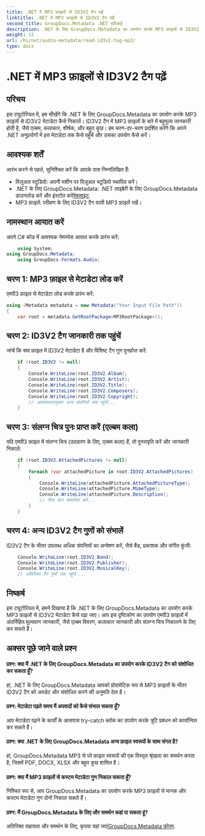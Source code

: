```yaml
---
title: .NET में MP3 फ़ाइलों से ID3V2 टैग पढ़ें
linktitle: .NET में MP3 फ़ाइलों से ID3V2 टैग पढ़ें
second_title: GroupDocs.Metadata .NET एपीआई
description: .NET के लिए GroupDocs.Metadata का उपयोग करके MP3 फ़ाइलों से ID3V2 टैग निकालने का तरीका जानें। प्रोग्रामेटिक रूप से एल्बम, कलाकार और अन्य चीज़ों तक पहुँचें।
weight: 12
url: /hi/net/audio-metadata/read-id3v2-tag-mp3/
type: docs
---
```

# .NET में MP3 फ़ाइलों से ID3V2 टैग पढ़ें

## परिचय
इस ट्यूटोरियल में, हम सीखेंगे कि .NET के लिए GroupDocs.Metadata का उपयोग करके MP3 फ़ाइलों से ID3V2 मेटाडेटा कैसे निकालें। ID3V2 टैग में MP3 फ़ाइलों के बारे में बहुमूल्य जानकारी होती है, जैसे एल्बम, कलाकार, शीर्षक, और बहुत कुछ। हम चरण-दर-चरण प्रदर्शित करेंगे कि अपने .NET अनुप्रयोगों में इस मेटाडेटा तक कैसे पहुँचें और उसका उपयोग कैसे करें।
## आवश्यक शर्तें
आरंभ करने से पहले, सुनिश्चित करें कि आपके पास निम्नलिखित हैं:
- विज़ुअल स्टूडियो: अपनी मशीन पर विज़ुअल स्टूडियो स्थापित करें।
-  .NET के लिए GroupDocs.Metadata: .NET लाइब्रेरी के लिए GroupDocs.Metadata डाउनलोड करें और इंस्टॉल करें[वेबसाइट](https://releases.groupdocs.com/metadata/net/).
- MP3 फ़ाइलें: परीक्षण के लिए ID3V2 टैग वाली MP3 फ़ाइलें रखें।

## नामस्थान आयात करें
अपने C# कोड में आवश्यक नेमस्पेस आयात करके प्रारंभ करें:
```csharp
    using System;
using GroupDocs.Metadata;
    using GroupDocs.Formats.Audio;
```
## चरण 1: MP3 फ़ाइल से मेटाडेटा लोड करें
एमपी3 फ़ाइल से मेटाडेटा लोड करके प्रारंभ करें:
```csharp
using (Metadata metadata = new Metadata("Your Input File Path"))
{
    var root = metadata.GetRootPackage<MP3RootPackage>();
```
## चरण 2: ID3V2 टैग जानकारी तक पहुंचें
जांचें कि क्या फ़ाइल में ID3V2 मेटाडेटा है और विशिष्ट टैग गुण पुनर्प्राप्त करें:
```csharp
    if (root.ID3V2 != null)
    {
        Console.WriteLine(root.ID3V2.Album);
        Console.WriteLine(root.ID3V2.Artist);
        Console.WriteLine(root.ID3V2.Title);
        Console.WriteLine(root.ID3V2.Composers);
        Console.WriteLine(root.ID3V2.Copyright);
        // आवश्यकतानुसार अन्य संपत्तियों तक पहुंचें...
    }
```
## चरण 3: संलग्न चित्र पुनः प्राप्त करें (एल्बम कला)
यदि एमपी3 फ़ाइल में संलग्न चित्र (उदाहरण के लिए, एल्बम कला) हैं, तो पुनरावृति करें और जानकारी निकालें:
```csharp
    if (root.ID3V2.AttachedPictures != null)
    {
        foreach (var attachedPicture in root.ID3V2.AttachedPictures)
        {
            Console.WriteLine(attachedPicture.AttachedPictureType);
            Console.WriteLine(attachedPicture.MimeType);
            Console.WriteLine(attachedPicture.Description);
            // चित्र डेटा संसाधित करें...
        }
    }
```
## चरण 4: अन्य ID3V2 टैग गुणों को संभालें
ID3V2 टैग के भीतर उपलब्ध अधिक संपत्तियों का अन्वेषण करें, जैसे बैंड, प्रकाशक और संगीत कुंजी:
```csharp
    Console.WriteLine(root.ID3V2.Band);
    Console.WriteLine(root.ID3V2.Publisher);
    Console.WriteLine(root.ID3V2.MusicalKey);
    // अतिरिक्त टैग गुणों तक पहुंचें...
```

## निष्कर्ष
इस ट्यूटोरियल में, हमने दिखाया है कि .NET के लिए GroupDocs.Metadata का उपयोग करके MP3 फ़ाइलों से ID3V2 मेटाडेटा कैसे पढ़ा जाए। आप इस दृष्टिकोण का उपयोग एमपी3 फ़ाइलों में अंतर्निहित मूल्यवान जानकारी, जैसे एल्बम विवरण, कलाकार जानकारी और संलग्न चित्र निकालने के लिए कर सकते हैं।

## अक्सर पूछे जाने वाले प्रश्न
#### प्रश्न: क्या मैं .NET के लिए GroupDocs.Metadata का उपयोग करके ID3V2 टैग को संशोधित कर सकता हूँ?
हां, .NET के लिए GroupDocs.Metadata आपको प्रोग्रामेटिक रूप से MP3 फ़ाइलों के भीतर ID3V2 टैग को अपडेट और संशोधित करने की अनुमति देता है।
#### प्रश्न: मेटाडेटा पढ़ते समय मैं अपवादों को कैसे संभाल सकता हूँ?
आप मेटाडेटा पढ़ने के कार्यों के आसपास try-catch ब्लॉक का उपयोग करके त्रुटि प्रबंधन को कार्यान्वित कर सकते हैं।
#### प्रश्न: क्या .NET के लिए GroupDocs.Metadata अन्य फ़ाइल स्वरूपों के साथ संगत है?
हां, GroupDocs.Metadata MP3 से परे फ़ाइल स्वरूपों की एक विस्तृत श्रृंखला का समर्थन करता है, जिसमें PDF, DOCX, XLSX और बहुत कुछ शामिल है।
#### प्रश्न: क्या मैं MP3 फ़ाइलों से कस्टम मेटाडेटा गुण निकाल सकता हूँ?
निश्चित रूप से, आप GroupDocs.Metadata का उपयोग करके MP3 फ़ाइलों से मानक और कस्टम मेटाडेटा गुण दोनों निकाल सकते हैं।
#### प्रश्न: मैं GroupDocs.Metadata के लिए और समर्थन कहां पा सकता हूं?
 अतिरिक्त सहायता और समर्थन के लिए, कृपया यहां जाएं[GroupDocs.Metadata फ़ोरम](https://forum.groupdocs.com/c/metadata/14).